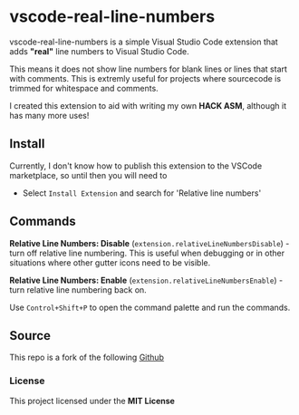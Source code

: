 # vscode-real-line-numbers #

vscode-real-line-numbers is a simple Visual Studio Code extension that adds __"real"__ line numbers to Visual Studio Code.

This means it does not show line numbers for blank lines or lines that start with comments. This is extremly useful for projects where sourcecode is trimmed for whitespace and comments. 

I created this extension to aid with writing my own **HACK ASM**, although it has many more uses!

## Install ##

Currently, I don't know how to publish this extension to the VSCode marketplace, so until then you will need to 
- Select `Install Extension` and search for 'Relative line numbers'

## Commands ##

__Relative Line Numbers: Disable__ (`extension.relativeLineNumbersDisable`) - turn off relative line numbering. This is useful when debugging or in other situations where other gutter icons need to be visible.

__Relative Line Numbers: Enable__ (`extension.relativeLineNumbersEnable`) - turn relative line numbering back on.

Use `Control+Shift+P` to open the command palette and run the commands.

## Source ##
This repo is a fork of the following
[Github](https://github.com/extr0py/vscode-relative-line-numbers)

### License
This project licensed under the **MIT License**
